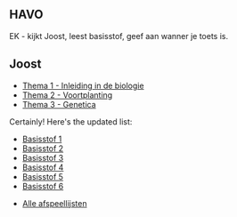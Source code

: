 ## HAVO

EK - kijkt Joost, leest basisstof, geef aan wanner je toets is.


## Joost
<!--* [Thema 2 - DNA - Afspeellijst](https://www.youtube.com/watch?v=27EcQMZX4G4&list=PLr1tx9agautFyfTCyaLleigYs6B7iXmFb)-->
* [Thema 1 - Inleiding in de biologie](https://www.youtube.com/playlist?list=PLr1tx9agautEO9U8QD_26om8SB7G18W47)
* [Thema 2 - Voortplanting](https://www.youtube.com/playlist?list=PLr1tx9agautG50WDjGRsX7YZr-nIIloQg)
* [Thema 3 - Genetica](https://www.youtube.com/watch?v=TyqJehlkUbk&list=PLr1tx9agautG-kjrxGLQKtFNIpyZ2BReW) 

Certainly! Here's the updated list:

- [Basisstof 1](https://www.youtube.com/watch?v=KB0pH3BQIpY)
- [Basisstof 2](https://www.youtube.com/watch?v=4a_pS308jgA)
- [Basisstof 3](https://www.youtube.com/watch?v=_YUrDKpdBoY)
- [Basisstof 4](https://www.youtube.com/watch?v=oaeABdDvwxE)
- [Basisstof 5](https://www.youtube.com/watch?v=1SeelrzD7aE)
- [Basisstof 6](https://www.youtube.com/watch?v=IrUSDLUEIN8)

* [Alle afspeellijsten](https://www.youtube.com/@BiologiemetJoost/playlists?view=50&sort=dd&shelf_id=11)

<!--
## Samenvattingen (leerdoelen)
* [Thema 1 - Inleiding in de biologie](samenvattingen/h/h4t1_inleidingindebiologie.md)
<!-- * [Alle leerdoeleen als pdf]()-->


<!--## Toetsen-->
<!-- * [HAVO 5 - Thema 1 - Stofwisseling in de cel - Toets](toetsen/havo/h5t1toets.md)
* [HAVO 5 - Thema 1 - Stofwisseling in de cel - Toets antwoorden](toetsen/havo/h5t1toetsantwoorden.md) -->

<!-- ## Casus HAVO

* [parthenogense](casus/voortplanting.md)
* [evolutie](casus/evolutie.md)
* [casus met antwoorden](casus/casus_1.md)
* [regeling](casus/regeling.md),  	[antwoord](casus/regeling_antwoord.md)
* [zintuigen, het oog](casus/oog.md),
[antwoord](casus/oog_antwoord.md)
* [erfelijkheid, geslachtsverbonden overerving](casus/erfelijkheid.md), [antwoord](casus/erfelijkheid_antwoord.md)
* [homeostase](casus/homeostase.md)
* [elektrolyt](casus/elektrolyt.md)
* [oog, impulsgeleiding](casus/hetoog_uitgebreider.md)
* [NASK periodiek systeem](periodieksysteem.md)

## Raadsels
* [raadsels](raadsels/havoraadsels.md)

## Examens
* [examen 2013](examen2013havo.md)
* [examen 2016](examen2016havo.md)
* [examen 2017](examen2017havo.md)

## Toetsen
* [toets T5 gaswisseling](H5T5gaswisseling.md)

## Onderwerpen
* [zenuwstelsel](hetzenuwstelsel.md)
* [het oog](hetoog.md)
* [ecologie](ecologie.md)
* [thema 6 afweer](afweer.md)
* [fotosynthese, assimilatie en dissimilatie](assimilatie.md)
* [cel](cel.md)

bronnen:  [https://chat.openai.com](https://chat.openai.com)
-->